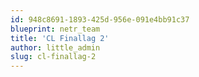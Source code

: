 ```yaml
---
id: 948c8691-1893-425d-956e-091e4bb91c37
blueprint: netr_team
title: 'CL Finallag 2'
author: little_admin
slug: cl-finallag-2
---
```

